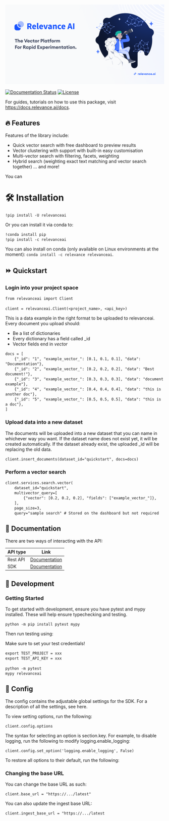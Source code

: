 ![Github Banner](assets/github_banner.png)

[![Documentation Status](https://readthedocs.org/projects/relevanceai/badge/?version=latest)](https://relevanceai.readthedocs.io/en/latest/?badge=latest)
[![License](https://img.shields.io/pypi/l/relevanceai)](https://img.shields.io/pypi/l/relevanceai)

For guides, tutorials on how to use this package, visit https://docs.relevance.ai/docs.

## 🔥 Features

Features of the library include:
- Quick vector search with free dashboard to preview results
- Vector clustering with support with built-in easy customisation
- Multi-vector search with filtering, facets, weighting
- Hybrid search (weighting exact text matching and vector search together)
... and more! 

You can 

# 🛠️ Installation

```
!pip install -U relevanceai
```
Or you can install it via conda to:

```
!conda install pip 
!pip install -c relevanceai
```

You can also install on conda (only available on Linux environments at the moment): `conda install -c relevance relevanceai`.

## ⏩ Quickstart

### Login into your project space

```
from relevanceai import Client 

client = relevanceai.Client(<project_name>, <api_key>)
```

This is a data example in the right format to be uploaded to relevanceai. Every document you upload should:
- Be a list of dictionaries
- Every dictionary has a field called _id
- Vector fields end in _vector_

```
docs = [
    {"_id": "1", "example_vector_": [0.1, 0.1, 0.1], "data": "Documentation"},
    {"_id": "2", "example_vector_": [0.2, 0.2, 0.2], "data": "Best document!"},
    {"_id": "3", "example_vector_": [0.3, 0.3, 0.3], "data": "document example"},
    {"_id": "4", "example_vector_": [0.4, 0.4, 0.4], "data": "this is another doc"},
    {"_id": "5", "example_vector_": [0.5, 0.5, 0.5], "data": "this is a doc"},
]
```

### Upload data into a new dataset
The documents will be uploaded into a new dataset that you can name in whichever way you want. If the dataset name does not exist yet, it will be created automatically. If the dataset already exist, the uploaded _id will be replacing the old data.

```
client.insert_documents(dataset_id="quickstart", docs=docs)
```

### Perform a vector search

```
client.services.search.vector(
    dataset_id="quickstart", 
    multivector_query=[
        {"vector": [0.2, 0.2, 0.2], "fields": ["example_vector_"]},
    ],
    page_size=3,
    query="sample search" # Stored on the dashboard but not required
```

## 🧠 Documentation

There are two ways of interacting with the API:

| API type      | Link |
| ------------- | ----------- |
| Rest API      | [Documentation](https://docs.relevance.ai/docs/quickstart) | 
| SDK     | [Documentation](https://relevanceai.readthedocs.io/)        |

## 🚧 Development

### Getting Started
To get started with development, ensure you have pytest and mypy installed. These will help ensure typechecking and testing.

```
python -m pip install pytest mypy
```

Then run testing using:

Make sure to set your test credentials!

```
export TEST_PROJECT = xxx 
export TEST_API_KEY = xxx 

python -m pytest
mypy relevanceai
```

## 🧰 Config

The config contains the adjustable global settings for the SDK. For a description of all the settings, see here.

To view setting options, run the following:

```
client.config.options
```

The syntax for selecting an option is section.key. For example, to disable logging, run the following to modify logging.enable_logging:

```
client.config.set_option('logging.enable_logging', False)
```

To restore all options to their default, run the following:

### Changing the base URL

You can change the base URL as such: 

```
client.base_url = "https://.../latest"
```

You can also update the ingest base URL: 

```
client.ingest_base_url = "https://.../latest
```
